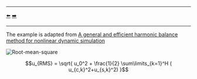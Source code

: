 ***
[⬅️](../026/README.md "Previous example")
[➡️](../028/README.md "Next example")
***

The example is adapted from [A general and efficient harmonic balance method for nonlinear dynamic simulation](https://doi.org/10.1016/j.ijmecsci.2024.109388)

![Root-mean-square](RMS.png)



$$u_{RMS} = \sqrt{ u_0^2 + \frac{1}{2} \sum\limits_{k=1}^H ( u_{c,k}^2+u_{s,k}^2) }$$
